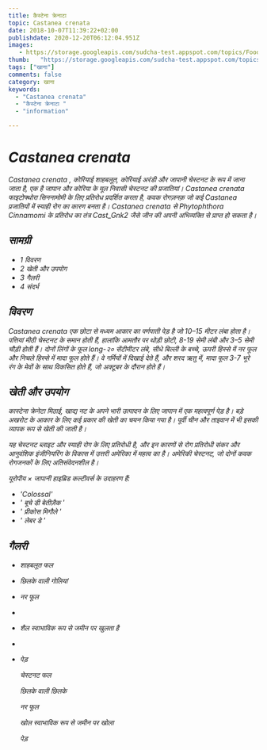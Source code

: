 ```yaml
---
title: कैस्टेना क्रेनाटा 
topic: Castanea crenata
date: 2018-10-07T11:39:22+02:00
publishdate: 2020-12-20T06:12:04.951Z
images: 
   - https://storage.googleapis.com/sudcha-test.appspot.com/topics/Food/castanea_crenata/1.jpeg
thumb:   "https://storage.googleapis.com/sudcha-test.appspot.com/topics/Food/castanea_crenata/thumb.jpeg"
tags: ["खाना"]
comments: false
category: खाना
keywords: 
  - "Castanea crenata"
  - "कैस्टेना क्रेनाटा "
  - "information"

---
```

<h1> <i> Castanea crenata </​​i> </h1> <p> </p> <p> <i> Castanea crenata </​​i>, कोरियाई शाहबलूत, कोरियाई अरंडी और जापानी चेस्टनट के रूप में जाना जाता है, एक है जापान और कोरिया के मूल निवासी चेस्टनट की प्रजातियां। <i> Castanea crenata </​​i> <i> फाइटोफ्थोरा सिननामोमी </i> के लिए प्रतिरोध प्रदर्शित करता है, कवक रोगज़नक़ जो कई Castanea प्रजातियों में स्याही रोग का कारण बनता है। <I> Castanea crenata </​​i> से <i> Phytophthora Cinnamomi </i> के प्रतिरोध का तंत्र Cast_Gnk2 जैसे जीन की अपनी अभिव्यक्ति से प्राप्त हो सकता है। </p> <h2> सामग्री </h2> <ul> <li> 1 विवरण </li> <li> 2 खेती और उपयोग </li> <li> 3 गैलरी </li> <li> 4 संदर्भ </li> </ul> <h2> विवरण </h2> <p> <i> Castanea crenata </​​i> एक छोटा से मध्यम आकार का पर्णपाती पेड़ है जो 10–15 मीटर लंबा होता है। पत्तियां मीठी चेस्टनट के समान होती हैं, हालांकि आमतौर पर थोड़ी छोटी, 8-19 सेमी लंबी और 3–5 सेमी चौड़ी होती हैं। दोनों लिंगों के फूल long-२० सेंटीमीटर लंबे, सीधे बिल्ली के बच्चे, ऊपरी हिस्से में नर फूल और निचले हिस्से में मादा फूल होते हैं। वे गर्मियों में दिखाई देते हैं, और शरद ऋतु में, मादा फूल 3-7 भूरे रंग के मेवों के साथ विकसित होते हैं, जो अक्टूबर के दौरान होते हैं। </p> <h2> खेती और उपयोग </h2> <p> <i> कास्टेना क्रेनेटा मिठाई, खाद्य नट के अपने भारी उत्पादन के लिए जापान में एक महत्वपूर्ण पेड़ </i> है। बड़े अखरोट के आकार के लिए कई प्रकार की खेती का चयन किया गया है। पूर्वी चीन और ताइवान में भी इसकी व्यापक रूप से खेती की जाती है। </p> <p> यह चेस्टनट ब्लाइट और स्याही रोग के लिए प्रतिरोधी है, और इन कारणों से रोग प्रतिरोधी संकर और आनुवंशिक इंजीनियरिंग के विकास में उत्तरी अमेरिका में महत्व का है। अमेरिकी चेस्टनट, जो दोनों कवक रोगजनकों के लिए अतिसंवेदनशील है। </p> <p> यूरोपीय × जापानी हाइब्रिड कल्टीवर्स के उदाहरण हैं: </p> <ul> <li> 'Colossal' </li> <li> ' बूचे डी बेतीज़ैक '</li> <li>' प्रीकोस मिगौले '</li> <li>' लेबर डे '</li> </ul> <h2> गैलरी </h2> <ul> <li> <p > शाहबलूत फल </p> </li> <li> <p> छिलके वाली गोलियां </p> </li> <li> <p> नर फूल </p> </li> </li> </li> <li> </li> <li> <p> शैल स्वाभाविक रूप से जमीन पर खुलता है </p> </li> <li> </li> <li> <p> पेड़ </p> </li> </उल> <p> चेस्टनट फल </p> <p> छिलके वाली छिलके </p> <p> नर फूल </p> <p> खोल स्वाभाविक रूप से जमीन पर खोला </p> <p> पेड़ </p > 